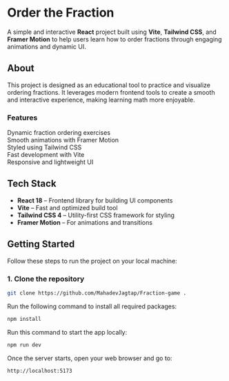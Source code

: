 # Order the Fraction

A simple and interactive **React** project built using **Vite**, **Tailwind CSS**, and **Framer Motion** to help users learn how to order fractions through engaging animations and dynamic UI.

## About

This project is designed as an educational tool to practice and visualize ordering fractions. It leverages modern frontend tools to create a smooth and interactive experience, making learning math more enjoyable.

### Features
 Dynamic fraction ordering exercises  
 Smooth animations with Framer Motion  
 Styled using Tailwind CSS  
 Fast development with Vite  
 Responsive and lightweight UI  

## Tech Stack

- **React 18** – Frontend library for building UI components
- **Vite** – Fast and optimized build tool
- **Tailwind CSS 4** – Utility-first CSS framework for styling
- **Framer Motion** – For animations and transitions

## Getting Started

Follow these steps to run the project on your local machine:

### 1. Clone the repository
```bash
git clone https://github.com/MahadevJagtap/Fraction-game .
```
Run the following command to install all required packages:
```bash
npm install 
```
Run this command to start the app locally:
```bash
npm run dev
```
Once the server starts, open your web browser and go to:
```bash
http://localhost:5173
```






